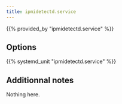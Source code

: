 ```yaml
---
title: ipmidetectd.service
---
```


{{% provided_by "ipmidetectd.service" %}}

## Options

{{% systemd_unit "ipmidetectd.service" %}}

## Additionnal notes

Nothing here.